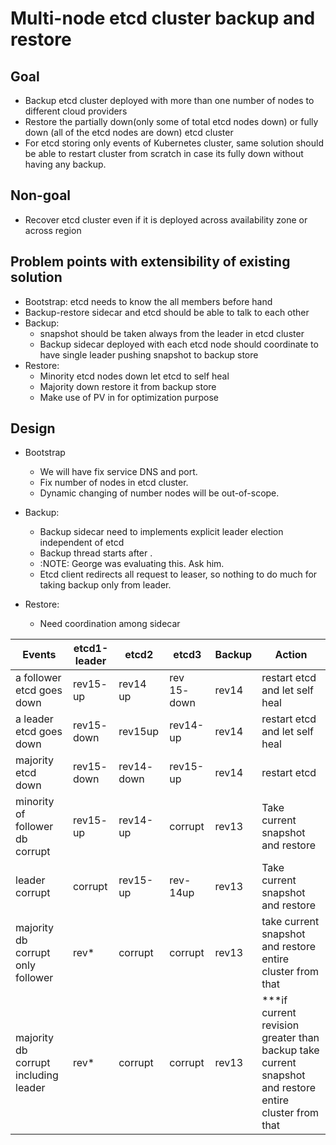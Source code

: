 # Multi-node etcd cluster backup and restore

## Goal

- Backup etcd cluster deployed with more than one number of nodes to different cloud providers
- Restore the partially down(only some of total etcd nodes down) or fully down (all of the etcd nodes are down) etcd cluster
- For etcd storing only events of Kubernetes cluster, same solution should be able to restart cluster from scratch in case its fully down without having any backup.

## Non-goal

- Recover etcd cluster even if it is deployed across availability zone or across region
  
## Problem points with extensibility of existing solution 

- Bootstrap: etcd needs to know the all members before hand
- Backup-restore sidecar and etcd should be able to talk to each other
- Backup: 
    - snapshot should be taken always from the leader in etcd cluster
    - Backup sidecar deployed with each etcd node should coordinate to have single leader pushing snapshot to backup store
- Restore:
    - Minority etcd nodes down let etcd to self heal
    - Majority down restore it from backup store
    - Make use of PV in for optimization purpose


## Design

- Bootstrap
    - We will have fix service DNS and port.
    - Fix number of nodes in etcd cluster.
    - Dynamic changing of number nodes will be out-of-scope.

- Backup:
    - Backup sidecar need to implements explicit leader election independent of etcd
    - Backup thread starts after .
    - :NOTE: George was evaluating this. Ask him.
    - Etcd client redirects all request to leaser, so nothing to do much for taking backup only from leader. 

- Restore:
    - Need coordination among sidecar

|Events|etcd1-leader|etcd2|etcd3|Backup|Action|
|------|-----|-----|-----|------|------|
|a follower etcd goes down|rev15- up| rev14 up| rev 15- down | rev14| restart etcd and let self heal |
|a leader etcd goes down| rev15- down| rev15up| rev14-up | rev14| restart etcd and let self heal|
|majority etcd down|rev15- down|rev14- down|rev15-up|rev14|restart etcd|
|minority of follower db corrupt| rev15- up| rev14-up| corrupt| rev13|Take current snapshot and restore | 
|leader corrupt |corrupt|rev15-up|rev-14up|rev13|Take current snapshot and restore |
|majority db corrupt only follower|rev*|corrupt|corrupt|rev13|take current snapshot and restore entire cluster from that |
|majority db corrupt including leader|rev*|corrupt|corrupt|rev13|***if current revision greater than backup take current snapshot and restore entire cluster from that |